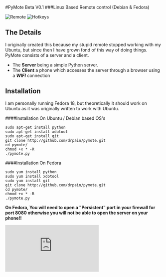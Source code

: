 #PyMote Beta V0.1
###Linux Based Remote control (Debian & Fedora)

![Remote](https://raw.github.com/drpain/pymote/master/assets/img/remote.jpg)  ![Hotkeys](https://raw.github.com/drpain/pymote/master/assets/img/hotkeys.jpg) 

The Details
--------- 
 
I originally created this because my stupid remote stopped working with my Ubuntu, but since then I have grown fond of this way of doing things. PyMote consists of a server and a client.

- The **Server** being a simple Python server.
- The **Client** a phone which accesses the server through a browser using a ***WIFI*** connection

Installation
--------- 

I am personally running Fedora 18, but theoretically it should work on Ubuntu as it was originally written to work with Ubuntu.

####Installation On Ubuntu / Debian based OS's

```terminal
sudo apt-get install python  
sudo apt-get install xdotool  
sudo apt-get install git  
git clone http://github.com/drpain/pymote.git  
cd pymote/  
chmod +x * -R  
./pymote.py  
```

####Installation On Fedora
```terminal
sudo yum install python  
sudo yum install xdotool  
sudo yum install git  
git clone http://github.com/drpain/pymote.git  
cd pymote/  
chmod +x * -R  
./pymote.py  
```

**On Fedora, You will need to open a "Persistent" port in your firewall for port 8080 otherwise you will not be able to open the server on your phone!!**

![code](https://raw.github.com/drpain/pymote/master/pymote.py)

